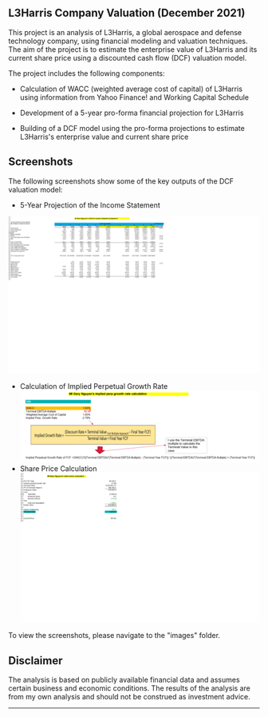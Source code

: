 ## L3Harris Company Valuation (December 2021)

This project is an analysis of L3Harris, a global aerospace and defense technology company, using financial modeling and valuation techniques. The aim of the project is to estimate the enterprise value of L3Harris and its current share price using a discounted cash flow (DCF) valuation model.

The project includes the following components:

- Calculation of WACC (weighted average cost of capital) of L3Harris using information from Yahoo Finance! and Working Capital Schedule

- Development of a 5-year pro-forma financial projection for L3Harris

- Building of a DCF model using the pro-forma projections to estimate L3Harris's enterprise value and current share price



## Screenshots

The following screenshots show some of the key outputs of the DCF valuation model:

- 5-Year Projection of the Income Statement

![Projection of the Income Statement](https://raw.githubusercontent.com/garynguyen1295/L3Harris-Valuation/bfdccd8040a455d38fa69119d2149a24169d7496/images/income_statement_projection.png)
- Calculation of Implied Perpetual Growth Rate
![implied perp growth rate](https://raw.githubusercontent.com/garynguyen1295/L3Harris-Valuation/master/images/implied_perp_growth_rate.png)
- Share Price Calculation
![share price calculation](https://raw.githubusercontent.com/garynguyen1295/L3Harris-Valuation/master/images/share_price_calculation.png)

To view the screenshots, please navigate to the "images" folder.

## Disclaimer

The analysis is based on publicly available financial data and assumes certain business and economic conditions. The results of the analysis are from my own analysis and should not be construed as investment advice.

---
